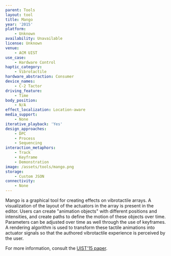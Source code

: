 ```yaml
---
parent: Tools
layout: tool
title: Mango
year: '2015'
platform:
    - Unknown
availability: Unavailable
license: Unknown
venue:
    - ACM UIST
use_case:
    - Hardware Control
haptic_category:
    - Vibrotactile
hardware_abstraction: Consumer
device_names:
    - C-2 Tactor
driving_feature:
    - Time
body_position:
    - N/A
effect_localization: Location-aware
media_support:
    - None
iterative_playback: 'Yes'
design_approaches:
    - DPC
    - Process
    - Sequencing
interaction_metaphors:
    - Track
    - Keyframe
    - Demonstration
image: /assets/tools/mango.png
storage:
    - Custom JSON
connectivity:
    - None
---
```

Mango is a graphical tool for creating effects on vibrotactile arrays.
A visualization of the layout of the actuators in the array is present in the editor.
Users can create "animation objects" with different positions and intensities, and create paths to define the motion of these objects over time.
Parameters can be adjusted over time as well through the use of keyframes.
A rendering algorithm is used to transform these tactile animations into actuator signals so that the authored vibrotactile experience is perceived by the user.

For more information, consult the [UIST'15 paper](https://doi.org/10.1145/2807442.2807470).

